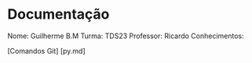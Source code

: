 # Documentação

Nome: Guilherme B.M
Turma: TDS23
Professor: Ricardo
Conhecimentos:

[Comandos Git]
[py.md]
